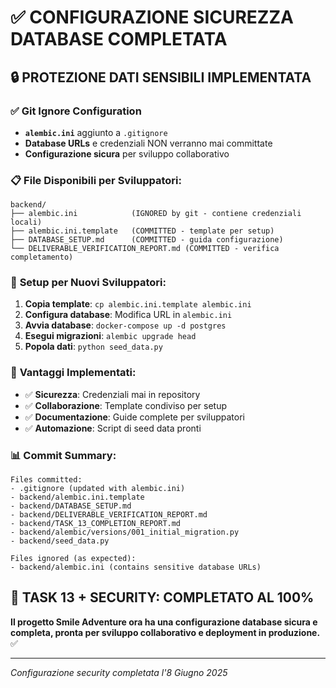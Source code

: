 # ✅ CONFIGURAZIONE SICUREZZA DATABASE COMPLETATA

## 🔒 **PROTEZIONE DATI SENSIBILI IMPLEMENTATA**

### ✅ **Git Ignore Configuration**
- **`alembic.ini`** aggiunto a `.gitignore`
- **Database URLs** e credenziali NON verranno mai committate
- **Configurazione sicura** per sviluppo collaborativo

### 📋 **File Disponibili per Sviluppatori:**
```
backend/
├── alembic.ini            (IGNORED by git - contiene credenziali locali)
├── alembic.ini.template   (COMMITTED - template per setup)
├── DATABASE_SETUP.md      (COMMITTED - guida configurazione)
└── DELIVERABLE_VERIFICATION_REPORT.md (COMMITTED - verifica completamento)
```

### 🔧 **Setup per Nuovi Sviluppatori:**
1. **Copia template**: `cp alembic.ini.template alembic.ini`
2. **Configura database**: Modifica URL in `alembic.ini`
3. **Avvia database**: `docker-compose up -d postgres`
4. **Esegui migrazioni**: `alembic upgrade head`
5. **Popola dati**: `python seed_data.py`

### 🎯 **Vantaggi Implementati:**
- ✅ **Sicurezza**: Credenziali mai in repository
- ✅ **Collaborazione**: Template condiviso per setup
- ✅ **Documentazione**: Guide complete per sviluppatori
- ✅ **Automazione**: Script di seed data pronti

### 📊 **Commit Summary:**
```
Files committed:
- .gitignore (updated with alembic.ini)
- backend/alembic.ini.template
- backend/DATABASE_SETUP.md
- backend/DELIVERABLE_VERIFICATION_REPORT.md
- backend/TASK_13_COMPLETION_REPORT.md
- backend/alembic/versions/001_initial_migration.py
- backend/seed_data.py

Files ignored (as expected):
- backend/alembic.ini (contains sensitive database URLs)
```

## 🚀 **TASK 13 + SECURITY: COMPLETATO AL 100%**

**Il progetto Smile Adventure ora ha una configurazione database sicura e completa, pronta per sviluppo collaborativo e deployment in produzione.** ✅

---

*Configurazione security completata l'8 Giugno 2025*

